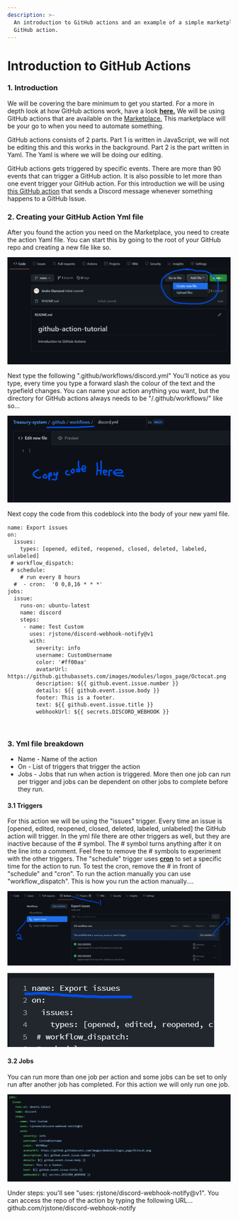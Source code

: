 ```yaml
---
description: >-
  An introduction to GitHub actions and an example of a simple marketplace
  GitHub action.
---
```


# Introduction to GitHub Actions

### 1. Introduction

We will be covering the bare minimum to get you started. For a more in depth look at how GitHub actions work, have a look [**here.**](https://docs.github.com/en/actions) We will be using GitHub actions that are available on the [Marketplace.](https://github.com/marketplace?category=\&query=\&type=actions\&verification=) This marketplace will be your go to when you need to automate something.&#x20;

GitHub actions consists of 2 parts. Part 1 is written in JavaScript, we will not be editing this and this works in the background. Part 2 is the part written in Yaml. The Yaml is where we will be doing our editing.&#x20;

GitHub actions gets triggered by specific events. There are more than 90 events that can trigger a GitHub action. It is also possible to let more than one event trigger your GitHub action. For this introduction we will be using [this GitHub action](https://github.com/rjstone/discord-webhook-notify) that sends a Discord message whenever something happens to a GitHub Issue.

### 2.  Creating your GitHub Action Yml file

After you found the action you need on the Marketplace, you need to create the action Yaml file. You can start this by going to the root of your GitHub repo and creating a new file like so.

![Click Add file and then Create new file](../.gitbook/assets/Gitbook.png)

Next type the following ".github/workflows/discord.yml" You'll notice as you type, every time you type a forward slash the colour of the text and the typefield changes. You can name your action anything you want, but the directory for GitHub actions always needs to be "/.github/workflows/" like so...

![Be sure to end your filename with .yml](<../.gitbook/assets/Gitbook (2).png>)

Next copy the code from this codeblock into the body of your new yaml file.

```
name: Export issues   
on:                   
  issues:
    types: [opened, edited, reopened, closed, deleted, labeled, unlabeled]
 # workflow_dispatch:   
 # schedule:
    # run every 8 hours
  #  - cron:  '0 0,8,16 * * *'
jobs:
  issue:
    runs-on: ubuntu-latest
    name: discord
    steps:
     - name: Test Custom
       uses: rjstone/discord-webhook-notify@v1
       with:
         severity: info
         username: CustomUsername
         color: '#ff00aa'
         avatarUrl: https://github.githubassets.com/images/modules/logos_page/Octocat.png
         description: ${{ github.event.issue.number }}
         details: ${{ github.event.issue.body }}
         footer: This is a footer.
         text: ${{ github.event.issue.title }}
         webhookUrl: ${{ secrets.DISCORD_WEBHOOK }}

 
```

### 3. Yml file breakdown

* Name - Name of the action
* On - List of triggers that trigger the action
* Jobs - Jobs that run when action is triggered. More then one job can run per trigger and jobs can be dependent on other jobs to complete before they run.

#### 3.1 Triggers

For this action we will be using the "issues" trigger. Every time an issue is \[opened, edited, reopened, closed, deleted, labeled, unlabeled] the GitHub action will trigger. In the yml file there are other triggers as well, but they are inactive because of the # symbol. The # symbol turns anything after it on the line into a comment. Feel free to remove the # symbols to experiment with the other triggers. The "schedule" trigger uses [**cron**](https://crontab.guru/#0\_0\_\*\_\*\_6) to set a specific time for the action to run. To test the cron, remove the # in front of "schedule" and "cron". To run the action manually you can use "workflow\_dispatch". This is how you run the action manually....



![Notice that step 2 is the name of the action](<../.gitbook/assets/Gitbook (3).png>)

![The name of the action](<../.gitbook/assets/Gitbook (4) (1).png>)

#### 3.2 Jobs

You can run more than one job per action and some jobs can be set to only run after another job has completed. For this action we will only run one job.&#x20;

![Change the values of the blue text under "with:" to experiment a bit](<../.gitbook/assets/Gitbook (4).png>)

Under steps: you'll see "uses: rjstone/discord-webhook-notify@v1". You can access the repo of the action by typing the following URL... github.com/rjstone/discord-webhook-notify
